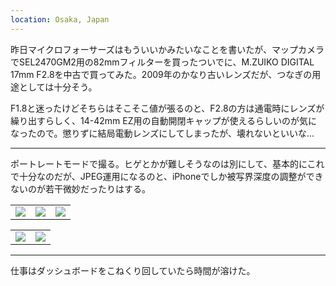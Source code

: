 ```yaml
---
location: Osaka, Japan
---
```


昨日マイクロフォーサーズはもういいかみたいなことを書いたが、マップカメラでSEL2470GM2用の82mmフィルターを買ったついでに、M.ZUIKO DIGITAL 17mm F2.8を中古で買ってみた。2009年のかなり古いレンズだが、つなぎの用途としては十分そう。

F1.8と迷ったけどそちらはそこそこ値が張るのと、F2.8の方は通電時にレンズが繰り出すらしく、14-42mm EZ用の自動開閉キャップが使えるらしいのが気になったので。懲りずに結局電動レンズにしてしまったが、壊れないといいな...

---

ポートレートモードで撮る。ヒゲとかが難しそうなのは別にして、基本的にこれで十分なのだが、JPEG運用になるのと、iPhoneでしか被写界深度の調整ができないのが若干微妙だったりはする。

<table>
  <tr>
    <td><img class="top" src="https://photos.apkas.net/medium/202409/20240902-123532.webp" /></td>
    <td><img class="top" src="https://photos.apkas.net/medium/202409/20240902-180846.webp" /></td>
    <td><img class="top" src="https://photos.apkas.net/medium/202409/20240902-182237.webp" /></td>
  </tr>
</table>
<table>
  <tr>
    <td><img class="bottom" src="https://photos.apkas.net/medium/202409/20240902-185800.webp" /></td>
    <td><img class="bottom" src="https://photos.apkas.net/medium/202409/20240902-192546.webp" /></td>
  </tr>
</table>

---

仕事はダッシュボードをこねくり回していたら時間が溶けた。
